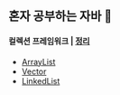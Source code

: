 ## 혼자 공부하는 자바 📝

<h4>컬렉션 프레임워크 | <a href="https://github.com/2SunE/Java-study/blob/master/src/ch13/exam01/collection.md">정리</a></h4>
<ul>
	<li>
		<a href="https://github.com/2SunE/Java-study/blob/master/src/ch13/exam01/ArrayListExample.java">ArrayList</a>
	</li>
	<li>
		<a href="https://github.com/2SunE/Java-study/blob/master/src/ch13/exam01/VectorExample.java">Vector</a>
	</li>
	<li>
		<a href="https://github.com/2SunE/Java-study/blob/master/src/ch13/exam01/LinkedListExample.java">LinkedList</a>
	</li>
</ul>
